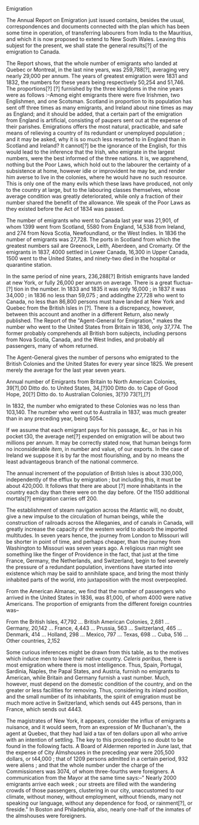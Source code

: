EmigrationThe Annual Report on Emigration just issued
                    contains, besides the usual, correspondences and documents connected
                    with the plan which has been some time in operation, of transferring
                    labourers from India to the Mauritius, and which it is now proposed to
                    extend to New South Wales. Leaving this subjest for the present,
                    we shall state the general results[?] of the emigration to Canada.The Report shows, that the whole number of emigrants who landed at Quebec or
                    Montreal, in the last nine years, was 259,788[?], averaging very nearly
                    29,000 per annum. The years of greatest emigration were 1831 and 1832,
                    the numbers for these years being respectively 50,254 and
                    51,746. The proportions[?] [?] furnished by the three kingdoms in the nine
                    years were as follows :–Among eight emigrants there were five
                    Irishmen, two Englishmen, and one Scotsman. Scotland in proportion to its
                    population has sent off three times as many emigrants, and Ireland about
                    nine times as may as England; and it should be added, that a certain
                    part of the emigration from England is artificial, consisting of paupers
                    sent out at the expense of their parishes. Emigrations offers the most
                    natural, practicable, and safe means of relieving a country of its
                    redundant or unemployed population ; and it may be asked, why it is so much
                    less resorted to in England than in Scotland and Ireland? It cannot[?]
                    be the ignorance of the English, for this would lead to the inference
                    that the Irish, who emigrate in the largest numbers, were the best informed
                    of the three nations. It is, we apprehend, nothing but the Poor Laws,
                    which hold out to the labourer the certainty of a subsistence at home,
                    however idle or improvident he may be, and render him averse to live in the
                        colonies, where he would have no such resource. This is
                    only one of the many evils which these laws have produced, not only to the country at large, but to the labouring classes themselves, whose average condition was greatly
                    deteriorated, while only a fraction of their number shared the benefit of
                    the allowance. We speak of the Poor Laws as they existed before the Act
                    of 1834 was passed.The number of emigrants who went to Canada last year was 21,901, of whom
                    1399 went from Scotland, 5580 from England, 14,538 from Ireland, and
                    274 from Nova Scotia, Newfoundland, or the West Indies. In 1836
                    the number of emigrants was 27,728. The ports in Scotland from which
                    the greatest numbers sail are Greenock, Leith, Aberdeen, and Cromarty. Of
                    the emigrants in 1837, 4000 settled in Lower Canada, 16,300 in Upper
                        Canada, 1500 went to the United States, and ninety-two
                    died in the hospital or quarantine station.In the same period of nine years, 236,288[?] British emigrants have landed
                    at new York, or fully 26,000 per annum on average. There is a great
                    fluctua-[?] tion in the number. In 1833 and 1835 it was only 16,000 ;
                    in 1837 it was 34,000 ; in 1836 no less than 59,075 ; and addingthe 27,728
                    who went to Canada, no less than 86,800 persons must have landed at New
                    York and Quebec from the British Isles in [?]. There is a discrepancy,
                    however, between this account and another in a different Return, also newly
                        published. The Report of the "Agent-General for Emigration," makes the number who went to the United States
                    from Britain in 1836, only 37,774. The former probably
                    comprehends all British born subjects, including persons from Nova Scotia,
                    Canada, and the West Indies, and probably all passengers, many of whom
                    returned.The Agent-General gives the number of persons who emigrated to the British
                    Colonies and the United States for every year since 1825. We present merely
                    the average for the last year seven years.Annual number of Emigrants from Britain to North American Colonies, 39[?],00
                    Ditto do. to United States, 34,[?]00 Ditto do. to Cape of Good Hope,
                    20[?] Ditto do. to Australian Colonies, 3[?]0 73[?],[?]In 1832, the number who emigrated to these Colonies was no less
                    than 103,140. The number who went out to Australia in 1837, was much
                    greater than in any preceding year, being 5054.If we assume that each emigrant pays for his passage, &c., or
                    has in his pocket t30, the average net[?] expended on emigration will be
                    about two millions per annum. It may be correctly stated now, that human
                    beings form no inconsiderable *item*, in number and
                    value, of our exports. In the case of Ireland we suppose it
                    is by far the most flourishing, and by no means the least advantageous
                    branch of the national commerce.The annual increment of the population of British Isles is about 330,000,
                    independently of the efflux by emigration ; but including this, it must be
                    about 420,000. It follows that there are about [?] more inhabitants in
                    the country each day than there were on the day before. Of the 1150
                    additional mortals[?] emigration carries off 200.The establishment of steam navigation across the Atlantic will, no doubt,
                    give a new impulse to the circulation of human beings, while the
                    construction of railroads across the Alleganies, and of canals in Canada,
                    will greatly increase the capacity of the western world to absorb the
                    imported multitudes. In seven years hence, the journey from London to
                    Missouri will be shorter in point of time, and perhaps cheaper, than the
                    journey from Washington to Missouri was seven years ago. A religious
                    man might see something like the finger of Providence in the fact, that
                    just at the time France, Germany, the Netherlands, and Switzerland,
                    begin to feel severely the pressure of a redundant population, inventions have started into existence which may be said to
                    annihilate space, and bring the most thinly inhabited parts of the world,
                    into juxtaposition with the most overpeopled.From the American Almanac, we find that the number of passengers
                    who arrived in the United States in 1836, was 81,000, of whom 4000 were
                    native Americans. The proportion of emigrants from the different
                    foreign countries was–From the British Isles, 47,792 ... British American Colonies, 2,681 ...
                    Germany, 20,142 ... France, 4,443 ... Prussia, 563 ...
                    Switzerland, 465 ... Denmark, 414 ... Holland, 298 ... Mexico,
                    797 ... Texas, 698 ... Cuba, 516 ... Other countries, 2,152Some curious inferences might be drawn from this table, as to the motives
                    which induce men to leave their native country. *Celeris
                        paribus*, there is most emigration where there is most
                    intelligence. Thus, Spain, Portugal, Sardinia, Naples, the Papal States,
                    and Austria, furnish no emigrants to American, while Britain and
                    Germany furnish a vast number. Much, however, must depend on the domestic
                    condition of the country, and on the greater or less facilities for
                    removing. Thus, considering its inland position, and the small number
                    of its inhabitants, the spirit of emigration must be much more
                    active in Switzerland, which sends out 445 persons, than in France, which
                    sends out 4443.The magistrates of New York, it appears, consider the influx of
                    emigrants a nuisance, and it would seem, from an expression of Mr
                    Buchanan's, the agent at Quebec, that they had laid a tax of ten dollars upon all who arrive with an intention of settling. The
                    key to this proceeding is no doubt to be found in the following facts. A
                    Board of Aldermen reported in June last, that the expense of City
                    Almshouses in the preceding year were 205,500 dollars, or t44,000 ; that
                    of 1209 persons admitted in a certain period, 932 were aliens ; and
                    that the whole number under the charge of the Commissioners was 3074, of
                    whom three-fourths were foreigners. A communication from the Mayor at
                    the same time says:–" Nearly 2000 emigrants arrive each week ; our
                    streets are filled with the wandering crowds of those passengers,
                    clustering in our city, unaccustomed to our climate, without money, without
                    employment, without friends, many not speaking our language, without
                    any dependence for food, or rainment[?], or fireside." In Boston and
                    Philadelphia, also, nearly one-half of the inmates of the almshouses were
                        foreigners.